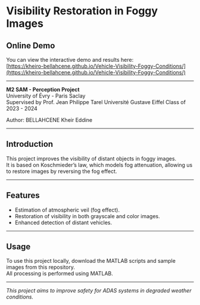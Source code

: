 # Visibility Restoration in Foggy Images

## Online Demo

You can view the interactive demo and results here:  
[https://kheiro-bellahcene.github.io/Vehicle-Visibility-Foggy-Conditions/](https://kheiro-bellahcene.github.io/Vehicle-Visibility-Foggy-Conditions/)

---

**M2 SAM - Perception Project**  
University of Évry - Paris Saclay  
Supervised by Prof. Jean Philippe Tarel 
Université Gustave Eiffel
Class of 2023 - 2024

Author: BELLAHCENE Kheir Eddine

---

## Introduction

This project improves the visibility of distant objects in foggy images.  
It is based on Koschmieder’s law, which models fog attenuation, allowing us to restore images by reversing the fog effect.

---

## Features

- Estimation of atmospheric veil (fog effect).  
- Restoration of visibility in both grayscale and color images.  
- Enhanced detection of distant vehicles.

---

## Usage

To use this project locally, download the MATLAB scripts and sample images from this repository.  
All processing is performed using MATLAB.

---

*This project aims to improve safety for ADAS systems in degraded weather conditions.*

